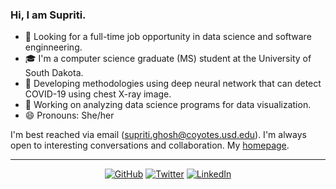 ### Hi, I am Supriti.

- 💞️ Looking for a full-time job opportunity in data science and software enginneering.
- 🎓 I'm a computer science graduate (MS) student at the University of South Dakota.
- 🔭 Developing methodologies using deep neural network that can detect COVID-19 using chest X-ray image.
- 🌱 Working on analyzing data science programs for data visualization.
- 😄 Pronouns: She/her

I'm best reached via email (supriti.ghosh@coyotes.usd.edu). I'm always open to interesting conversations and collaboration. My [homepage](https://supritighosh.github.io/).

---
<p align="center">
	<a href="https://github.com/supritighosh"><img src="https://img.shields.io/badge/GitHub--_.svg?style=social&logo=GitHub" alt="GitHub"></a>
                            <a href="https://twitter.com/supritiiiii"><img src="https://img.shields.io/badge/Twitter--_.svg?style=social&logo=Twitter" alt="Twitter"></a>
                            <a href="https://www.linkedin.com/in/supritighosh/"><img src="https://img.shields.io/badge/LinkedIn--_.svg?style=social&logo=linkedin" alt="LinkedIn"></a>
</p>
